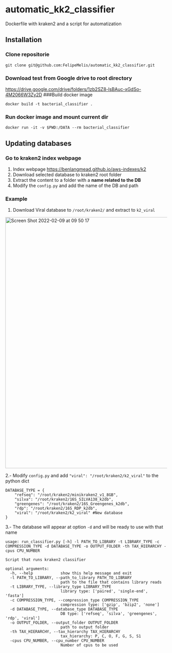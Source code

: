 # automatic_kk2_classifier
Dockerfile with kraken2 and a script for automatization

## Installation

### Clone repositorie

`git clone git@github.com:FelipeMelis/automatic_kk2_classifier.git`

### Download test from Google drive to root directory

https://drive.google.com/drive/folders/1zb2SZ8-lsBAuc-xGdSo-4M2066W3Zy2D
###Build docker image

`docker build -t bacterial_classifier .`
### Run docker image and mount current dir

`docker run -it -v $PWD:/DATA --rm bacterial_classifier`

## Updating databases

### Go to kraken2 index webpage

1. Index webpage https://benlangmead.github.io/aws-indexes/k2
2. Download selected database to kraken2 root folder
3. Extract the content to a folder with a **name related to the DB**
4. Modify the `config.py` and add the name of the DB and path

### Example

1. Download Viral database to `/root/kraken2/` and extract to `k2_viral` 
<img width="782" alt="Screen Shot 2022-02-09 at 09 50 17" src="https://user-images.githubusercontent.com/15635619/153204503-597251b7-daee-4b70-bb60-0a5a6d336e23.png">


2.- Modify `config.py` and add `"viral": "/root/kraken2/k2_viral"` to the python dict

    DATABASE_TYPE = {
        "refseq": "/root/kraken2/minikraken2_v1_8GB",
        "silva": "/root/kraken2/16S_SILVA138_k2db",
        "greengenes": "/root/kraken2/16S_Greengenes_k2db",
        "rdp": "/root/kraken2/16S_RDP_k2db",
        "viral": "/root/kraken2/k2_viral" #New database
    }

3.- The database will appear at option `-d` and will be ready to use with that name
```
usage: run_classifier.py [-h] -l PATH_TO_LIBRARY -t LIBRARY_TYPE -c COMPRESSION_TYPE -d DATABASE_TYPE -o OUTPUT_FOLDER -th TAX_HIERARCHY -cpus CPU_NUMBER

Script that runs kraken2 classifier

optional arguments:
  -h, --help            show this help message and exit
  -l PATH_TO_LIBRARY, --path_to_library PATH_TO_LIBRARY
                        path to the file that contains library reads
  -t LIBRARY_TYPE, --library_type LIBRARY_TYPE
                        library type: ['paired', 'single-end', 'fasta']
  -c COMPRESSION_TYPE, --compression_type COMPRESSION_TYPE
                        compression type: ['gzip', 'bzip2', 'none']
  -d DATABASE_TYPE, --database_type DATABASE_TYPE
                        DB type: ['refseq', 'silva', 'greengenes', 'rdp', 'viral']
  -o OUTPUT_FOLDER, --output_folder OUTPUT_FOLDER
                        path to output folder
  -th TAX_HIERARCHY, --tax_hierarchy TAX_HIERARCHY
                        tax_hierarchy: P, C, O, F, G, S, S1
  -cpus CPU_NUMBER, --cpu_number CPU_NUMBER
                        Number of cpus to be used
